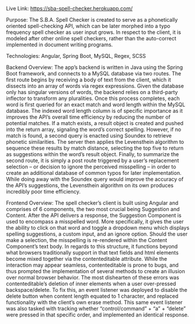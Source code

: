 Live Link: https://sba-spell-checker.herokuapp.com/

Purpose: 
The S.B.A. Spell Checker is created to serve as a phonetically oriented spell-checking API, which can be later morphed into a typo frequency spell checker as user input grows. In respect to the client, it is modeled after other online spell checkers, rather than the auto-correct implemented in document writing programs. 

Technologies: Angular, Spring Boot, MySQL, Regex, SCSS

Backend Overview: 
The app’s backend is written in Java using the Spring Boot framework, and connects to a MySQL database via two routes. The first route begins by receiving a body of text from the client, which it dissects into an array of words via regex expressions. Given the database only has singular versions of words, the backend relies on a third-party inflector to transform any pluralities. Once this process completes, each word is first queried for an exact match and word length within the MySQL database. The indexed word length column is of specific importance as it improves the API’s overall time efficiency by reducing the number of potential matches. If a match exists, a result object is created and pushed into the return array, signaling the word’s correct spelling. However, if no match is found, a second query is enacted using Soundex to retrieve phonetic similarities.  The server then applies the Levensthein algorithm to sequence these results by match distance, selecting the top five to return as suggestions within the word’s result object. Finally, to summarize the second route, it is simply a post route triggered by a user’s replacement selection – or decision to ignore the perceived misspelling – in order to create an additional database of common typos for later implementation. While doing away with the Soundex query would improve the accuracy of the API’s suggestions, the Levensthein algorithm on its own produces incredibly poor time efficiency. 


Frontend Overview: The spell checker’s client is built using Angular and comprises of 6 components, the two most crucial being Suggestion and Content. After the API delivers a response, the Suggestion Component is used to encompass a misspelled word. More specifically, it gives the user the ability to click on that word and toggle a dropdown menu which displays spelling suggestions, a custom input, and an ignore option. Should the user make a selection, the misspelling is re-rendered within the Content Component’s text body. In regards to this structure, it functions beyond what browsers traditionally support in that text fields and html elements become mixed together via the contenteditable attribute. While the interaction may appear seamless, contenteditable is prone to bugs, and thus prompted the implementation of several methods to create an illusion over normal browser behavior. The most dishearten of these errors was contenteditable’s deletion of inner elements when a user over-pressed backspace/delete. To fix this, an event listener was deployed to disable the delete button when content length equated to 1 character, and replaced functionality with the client’s own erase method. This same event listener was also tasked with tracking whether “control/command” + “a” + “delete” were pressed in that specific order, and implemented an identical response. 

